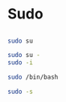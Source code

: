 # Sudo

##

```sh
sudo su
```

```sh
sudo su -
sudo -i
```

```sh
sudo /bin/bash
```

```sh
sudo -s
```
